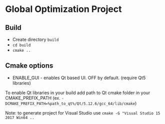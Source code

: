 # Global Optimization Project

## Build
- Create directory `build`
- `cd build`
- `cmake ..`

## Cmake options
- ENABLE_GUI - enables Qt based UI. OFF by default. (require Qt5 libraries) 

To enable Qt libraries in your build add path to Qt cmake folder in your CMAKE_PREFIX_PATH (ex. `-DCMAKE_PREFIX_PATH=%path_to_qt%/Qt/5.12.6/gcc_64/lib/cmake`)

Note: to generate project for Visual Studio use `cmake -G "Visual Studio 15 2017 Win64 ..`